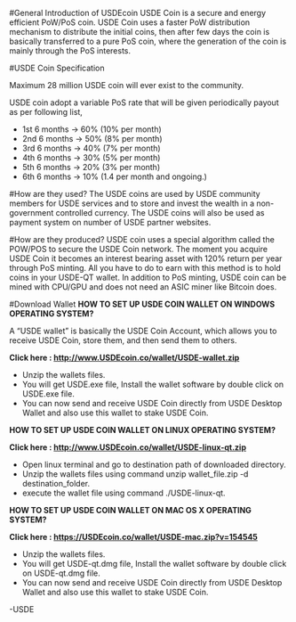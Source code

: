 #General Introduction of USDEcoin
USDE Coin is a secure and energy efficient PoW/PoS coin. USDE Coin uses a faster PoW distribution mechanism to distribute the initial coins, then after few days the coin is basically transferred to a pure PoS coin, where the generation of the coin is mainly through the PoS interests.

#USDE Coin Specification

Maximum 28 million USDE coin will ever exist to the community.

USDE coin adopt a variable PoS rate that will be given periodically payout as per following list,
- 1st 6 months -> 60% (10% per month)
- 2nd 6 months -> 50% (8% per month)
- 3rd 6 months -> 40% (7% per month)
- 4th 6 months -> 30% (5% per month)
- 5th 6 months -> 20% (3% per month)
- 6th 6 months -> 10% (1.4 per month and ongoing.)

#How are they used?
The USDE coins are used by USDE community members for USDE services and to store and invest the wealth in a non-government controlled currency. The USDE coins will also be used  as payment system on number of USDE partner websites.

#How are they produced?
USDE coin uses a special algorithm called the POW/POS to secure the USDE Coin network. The moment you acquire USDE Coin it becomes an interest bearing asset with 120% return per year through PoS minting. All you have to do to earn with this method is to hold coins in your USDE-QT wallet. In addition to PoS minting, USDE coin can be mined with CPU/GPU and does not need an ASIC miner like Bitcoin does.

#Download Wallet
<b>HOW TO SET UP USDE COIN WALLET ON WINDOWS OPERATING SYSTEM?</b>

A “USDE wallet” is basically the USDE Coin Account, which allows you to receive USDE Coin, store them, and then send them to others.

<b>Click here : http://www.USDEcoin.co/wallet/USDE-wallet.zip</b>
- Unzip the wallets files.
- You will get USDE.exe file, Install the wallet software by double click on USDE.exe file.
- You can now send and receive USDE Coin directly from USDE Desktop Wallet and also use this wallet to stake USDE Coin.

<b> HOW TO SET UP USDE COIN WALLET ON LINUX OPERATING SYSTEM?</b> 

<b>Click here : http://www.USDEcoin.co/wallet/USDE-linux-qt.zip</b>

- Open linux terminal and go to destination path of downloaded directory.
- Unzip the wallets files using command unzip wallet_file.zip -d destination_folder.
- execute the wallet file using command ./USDE-linux-qt.

<b>HOW TO SET UP USDE COIN WALLET ON MAC OS X OPERATING SYSTEM?</b>

<b>Click here : https://USDEcoin.co/wallet/USDE-mac.zip?v=154545</b>

- Unzip the wallets files.
- You will get USDE-qt.dmg file, Install the wallet software by double click on USDE-qt.dmg file.
- You can now send and receive USDE Coin directly from USDE Desktop Wallet and also use this wallet to stake USDE   Coin.

-USDE


